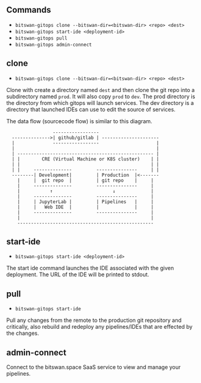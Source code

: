 Commands
---------

- `bitswan-gitops clone --bitswan-dir=<bitswan-dir> <repo> <dest>`
- `bitswan-gitops start-ide <deployment-id>`
- `bitswan-gitops pull`
- `bitswan-gitops admin-connect`

clone
------

- `bitswan-gitops clone --bitswan-dir=<bitswan-dir> <repo> <dest>`

Clone with create a directory named `dest` and then clone the git repo into a subdirectory named `prod`. It will also copy `prod` to `dev`. The prod directory is the directory from which gitops will launch services. The dev directory is a directory that launched IDEs can use to edit the source of services.

The data flow (sourcecode flow) is similar to this diagram.

```
                 -----------------
  -------------->| github/gitlab | ---------------------
  |              -----------------                     |
  |                                                    |
  | -------------------------------------------------- |
  | |        CRE (Virtual Machine or K8S cluster)    | |
  | |                                                | |
  | |     --------------         ---------------     | |
  --------| Development|         | Production  |<-------
    |     |  git repo  |         | git repo    |     |
    |     --------------         ---------------     |
    |           ↑                      ↓             |
    |     --------------         ---------------     |
    |     | JupyterLab |         | Pipelines   |     |
    |     |   Web IDE  |         |             |     |
    |     --------------         ---------------     |
    |                                                |
    --------------------------------------------------
```

start-ide
-----------

- `bitswan-gitops start-ide <deployment-id>`

The start ide command launches the IDE associated with the given deployment. The URL of the IDE will be printed to stdout.

pull
-----
- `bitswan-gitops start-ide`

Pull any changes from the remote to the production git repository and critically, also rebuild and redeploy any pipelines/IDEs that are effected by the changes.

admin-connect
----------------

Connect to the bitswan.space SaaS service to view and manage your pipelines.
